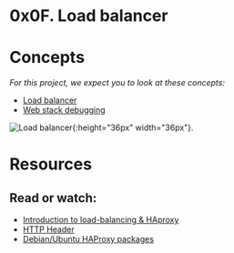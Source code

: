 # 0x0F. Load balancer


# Concepts

*For this project, we expect you to look at these concepts:* 
* [Load balancer](https://www.thegeekstuff.com/2016/01/load-balancer-intro/)
* [Web stack debugging](https://intranet.alxswe.com/concepts/68)

![Load balancer](https://s3.amazonaws.com/intranet-projects-files/holbertonschool-sysadmin_devops/275/qfdked8.png){:height="36px" width="36px"}.

# Resources

## Read or watch:
* [Introduction to load-balancing & HAproxy](https://www.digitalocean.com/community/tutorials/an-introduction-to-haproxy-and-load-balancing-concepts)
* [HTTP Header](https://www.techopedia.com/definition/27178/http-header)
* [Debian/Ubuntu HAProxy packages](https://haproxy.debian.net/)
